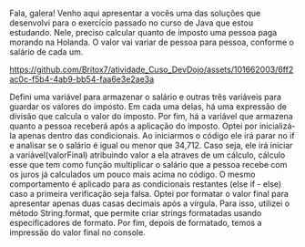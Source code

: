 Fala, galera! Venho aqui apresentar a vocês uma das soluções que desenvolvi para o exercício passado no curso de Java que estou estudando. Nele, preciso calcular quanto de imposto uma pessoa paga morando na Holanda. O valor vai variar de pessoa para pessoa, conforme o salário de cada um. 

https://github.com/Britox7/atividade_Cuso_DevDojo/assets/101662003/6ff2ac0c-f5b4-4ab9-bb54-faa6e3e2ae3a

Defini uma variável para armazenar o salário e outras três variáveis para guardar os valores do imposto. Em cada uma delas, há uma expressão de divisão que calcula o valor do imposto. Por fim, há a variável que armazena quanto a pessoa receberá após a aplicação do imposto. Optei por inicializá-la apenas dentro das condicionais. Ao iniciarmos o código ele irá parar no if e analisar se o salário é igual ou menor que 34,712. Caso seja, ele irá iniciar a variável(valorFinal) atribuindo valor a ela atraves de um cálculo, cálculo esse que tem como função multiplicar o salário que a pessoa recebe com os juros já calculados um pouco mais acima no código. O mesmo comportamento é aplicado para as condicionais restantes (else if - else) caso a primeira verificação seja falsa. Optei por formatar o valor final para apresentar apenas duas casas decimais após a vírgula. Para isso, utilizei o método String.format, que permite criar strings formatadas usando especificadores de formato. Por fim, depois de formatado, temos a impressão do valor final no console.
